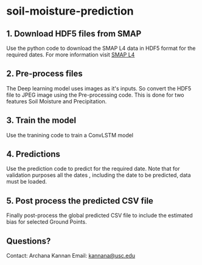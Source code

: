 # soil-moisture-prediction

## 1. Download HDF5 files from SMAP
Use the python code to download the SMAP L4 data in HDF5 format for the required dates. For more information visit [SMAP L4](https://nsidc.org/data/spl4smgp/versions/6)

## 2. Pre-process files
The Deep learning model uses images as it's inputs. So convert the HDF5 file to JPEG image using the Pre-processing code. This is done for two features Soil Moisture and Precipitation.

## 3. Train the model
Use the tranining code to train a ConvLSTM model

## 4. Predictions
Use the prediction code to predict for the required date. Note that for validation purposes all the dates , including the date to be predicted, data must be loaded.

## 5. Post process the predicted CSV file
Finally post-process the global predicted CSV file to include the estimated bias for selected Ground Points.

## Questions?
Contact: Archana Kannan
Email: kannana@usc.edu

